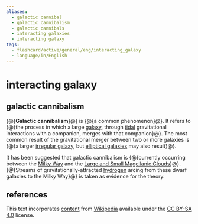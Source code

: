 ```yaml
---
aliases:
  - galactic cannibal
  - galactic cannibalism
  - galactic cannibals
  - interacting galaxies
  - interacting galaxy
tags:
  - flashcard/active/general/eng/interacting_galaxy
  - language/in/English
---
```


# interacting galaxy

## galactic cannibalism

{@{__Galactic cannibalism__}@} is {@{a common phenomenon}@}. It refers to {@{the process in which a large [galaxy](galaxy.md), through [tidal](galactic%20tide.md) gravitational interactions with a companion, merges with that companion}@}. The most common result of the gravitational merger between two or more galaxies is {@{a larger [irregular galaxy](irregular%20galaxy.md), but [elliptical galaxies](elliptical%20galaxy.md) may also result}@}. <!--SR:!2025-08-08,272,330!2025-06-13,229,330!2025-05-19,209,310!2025-06-13,229,330-->

It has been suggested that galactic cannibalism is {@{currently occurring between the [Milky Way](Milky%20Way.md) and the [Large and Small Magellanic Clouds](Magellanic%20Clouds.md)}@}. {@{Streams of gravitationally-attracted [hydrogen](hydrogen.md) arcing from these dwarf galaxies to the Milky Way}@} is taken as evidence for the theory. <!--SR:!2025-07-20,258,330!2025-09-03,292,330-->

## references

This text incorporates [content](https://en.wikipedia.org/wiki/interacting_galaxy) from [Wikipedia](Wikipedia.md) available under the [CC BY-SA 4.0](https://creativecommons.org/licenses/by-sa/4.0/) license.
